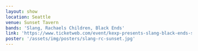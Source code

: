 ```yaml
---
layout: show
location: Seattle
venue: Sunset Tavern
bands: 'Slang, Rachaels Children, Black Ends'
link: 'https://www.ticketweb.com/event/kexp-presents-slang-black-ends-sunset-tavern-tickets/12399525'
poster: '/assets/img/posters/slang-rc-sunset.jpg'
---
```


